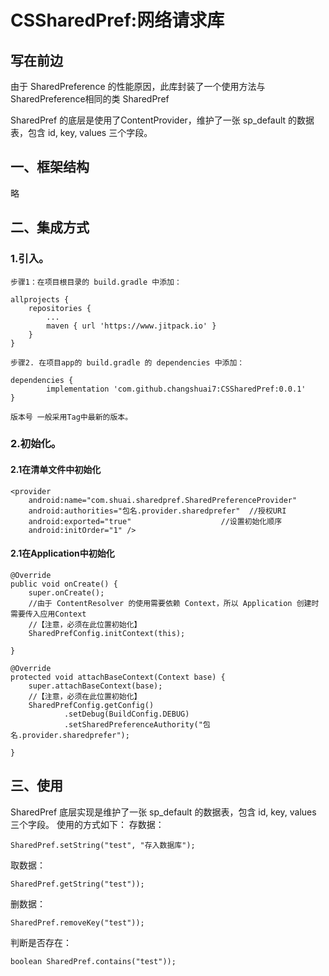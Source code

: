 # CSSharedPref:网络请求库
## 写在前边

由于 SharedPreference 的性能原因，此库封装了一个使用方法与SharedPreference相同的类 SharedPref

SharedPref 的底层是使用了ContentProvider，维护了一张 sp_default 的数据表，包含 id, key, values 三个字段。


## 一、框架结构

略


## 二、集成方式

### 1.引入。

```
步骤1：在项目根目录的 build.gradle 中添加：

allprojects {
	repositories {
		...
		maven { url 'https://www.jitpack.io' }
	}
}

步骤2. 在项目app的 build.gradle 的 dependencies 中添加：

dependencies {
        implementation 'com.github.changshuai7:CSSharedPref:0.0.1'
}

版本号 一般采用Tag中最新的版本。
```


### 2.初始化。
#### 2.1在清单文件中初始化

```
<provider
    android:name="com.shuai.sharedpref.SharedPreferenceProvider"
    android:authorities="包名.provider.sharedprefer"  //授权URI
    android:exported="true"                    //设置初始化顺序
    android:initOrder="1" />
```
#### 2.1在Application中初始化

```
@Override
public void onCreate() {
    super.onCreate();
    //由于 ContentResolver 的使用需要依赖 Context，所以 Application 创建时需要传入应用Context
    //【注意，必须在此位置初始化】
    SharedPrefConfig.initContext(this);

}

@Override
protected void attachBaseContext(Context base) {
    super.attachBaseContext(base);
    //【注意，必须在此位置初始化】
    SharedPrefConfig.getConfig()
            .setDebug(BuildConfig.DEBUG)
            .setSharedPreferenceAuthority("包名.provider.sharedprefer");

}
```

## 三、使用

SharedPref 底层实现是维护了一张 sp_default 的数据表，包含 id, key, values 三个字段。
使用的方式如下：
存数据：
```
SharedPref.setString("test", "存入数据库");
```
取数据：
```
SharedPref.getString("test"));
```

删数据：
```
SharedPref.removeKey("test"));
```
判断是否存在：
```
boolean SharedPref.contains("test"));
```

